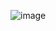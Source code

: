 ![image](https://user-images.githubusercontent.com/57601245/167262527-903f946f-e795-48a6-84e1-e559d8a6ad23.png)
